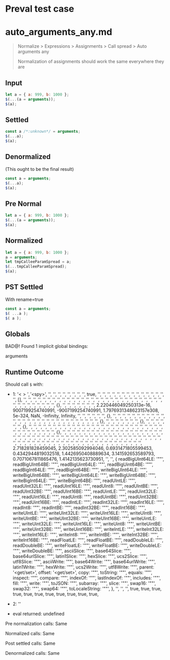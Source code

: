 # Preval test case

# auto_arguments_any.md

> Normalize > Expressions > Assignments > Call spread > Auto arguments any
>
> Normalization of assignments should work the same everywhere they are

## Input

`````js filename=intro
let a = { a: 999, b: 1000 };
$(...(a = arguments));
$(a);
`````

## Settled


`````js filename=intro
const a /*:unknown*/ = arguments;
$(...a);
$(a);
`````

## Denormalized
(This ought to be the final result)

`````js filename=intro
const a = arguments;
$(...a);
$(a);
`````

## Pre Normal


`````js filename=intro
let a = { a: 999, b: 1000 };
$(...(a = arguments));
$(a);
`````

## Normalized


`````js filename=intro
let a = { a: 999, b: 1000 };
a = arguments;
let tmpCalleeParamSpread = a;
$(...tmpCalleeParamSpread);
$(a);
`````

## PST Settled
With rename=true

`````js filename=intro
const a = arguments;
$( ...a );
$( a );
`````

## Globals

BAD@! Found 1 implicit global bindings:

arguments

## Runtime Outcome

Should call `$` with:
 - 1: 
  '<$>',
  '<$spy>',
  '<function>',
  '<function>',
  '<function>',
  '<function>',
  '<function>',
  '<function>',
  '<function>',
  '<function>',
  true,
  '<function>',
  '<function>',
  '<function>',
  '<function>',
  '<function>',
  '<function>',
  '<function>',
  '<function>',
  '<function>',
  '<function>',
  '<function>',
  '<function>',
  '<function>',
  '<function>',
  '<function>',
  [],
  '<function>',
  '<function>',
  '<function>',
  '<function>',
  '<function>',
  '<function>',
  '<function>',
  '<function>',
  '<function>',
  '<function>',
  '<function>',
  '<function>',
  '<function>',
  '<function>',
  '<function>',
  '<function>',
  '<function>',
  '<function>',
  '<function>',
  '<function>',
  '<function>',
  '<function>',
  '<function>',
  '<function>',
  '<function>',
  '<function>',
  '<function>',
  '<function>',
  '<function>',
  '<function>',
  '<function>',
  '<function>',
  '<function>',
  '<function>',
  '<function>',
  '<function>',
  '<function>',
  '<function>',
  {},
  '<function>',
  '<function>',
  '<function>',
  '<function>',
  '<function>',
  '<function>',
  '<function>',
  2.220446049250313e-16,
  9007199254740991,
  -9007199254740991,
  1.7976931348623157e308,
  5e-324,
  NaN,
  -Infinity,
  Infinity,
  '<function>',
  '<function>',
  '<function>',
  '<function>',
  '<function>',
  '<function>',
  {},
  '<function>',
  '<function>',
  '<function>',
  '<function>',
  '<function>',
  '<function>',
  '<function>',
  '<function>',
  '<function>',
  '<function>',
  '<function>',
  '<function>',
  '<function>',
  '<function>',
  '<function>',
  '<function>',
  '<function>',
  '<function>',
  '<function>',
  '<function>',
  '<function>',
  '<function>',
  '<function>',
  '<function>',
  '<function>',
  '<function>',
  '<function>',
  '<function>',
  '<function>',
  {},
  '<function>',
  '<function>',
  '<function>',
  '<function>',
  '<function>',
  '<function>',
  '<function>',
  {},
  '<function>',
  '<function>',
  '<function>',
  '<function>',
  '<function>',
  '<function>',
  {},
  '<function>',
  '<function>',
  '<function>',
  '<function>',
  '<function>',
  '<function>',
  '<function>',
  '<function>',
  '<function>',
  '<function>',
  '<function>',
  '<function>',
  '<function>',
  '<function>',
  '<function>',
  '<function>',
  '<function>',
  '<function>',
  '<function>',
  '<function>',
  '<function>',
  '<function>',
  '<function>',
  '<function>',
  '<function>',
  '<function>',
  '<function>',
  '<function>',
  '<function>',
  '<function>',
  '<function>',
  '<function>',
  '<function>',
  '<function>',
  '<function>',
  '<function>',
  '<function>',
  {},
  '<function>',
  '<function>',
  '<function>',
  '<function>',
  '<function>',
  '<function>',
  '<function>',
  '<function>',
  '<function>',
  '<function>',
  '<function>',
  '<function>',
  '<function>',
  '<function>',
  '<function>',
  '<function>',
  '<function>',
  '<function>',
  '<function>',
  '<function>',
  '<function>',
  '<function>',
  '<function>',
  '<function>',
  '<function>',
  '<function>',
  '<function>',
  '<function>',
  '<function>',
  '<function>',
  '<function>',
  '<function>',
  '<function>',
  '<function>',
  '<function>',
  '<function>',
  '<function>',
  '<function>',
  '<function>',
  '<function>',
  '<function>',
  '<function>',
  '<function>',
  '<function>',
  '<function>',
  '<function>',
  '<function>',
  '<function>',
  '<function>',
  '<function>',
  '<function>',
  '<function>',
  '<function>',
  '<function>',
  '<function>',
  '<function>',
  '<function>',
  '<function>',
  '<function>',
  '<function>',
  '<function>',
  '<function>',
  '<function>',
  '<function>',
  '<function>',
  '<function>',
  '<function>',
  '<function>',
  '<function>',
  '<function>',
  '<function>',
  '<function>',
  '<function>',
  '<function>',
  '<function>',
  '<function>',
  '<function>',
  '<function>',
  '<function>',
  2.718281828459045,
  2.302585092994046,
  0.6931471805599453,
  0.4342944819032518,
  1.4426950408889634,
  3.141592653589793,
  0.7071067811865476,
  1.4142135623730951,
  '<function>',
  '<function>',
  {
    readBigUInt64LE: '"<function>"',
    readBigUInt64BE: '"<function>"',
    readBigUint64LE: '"<function>"',
    readBigUint64BE: '"<function>"',
    readBigInt64LE: '"<function>"',
    readBigInt64BE: '"<function>"',
    writeBigUInt64LE: '"<function>"',
    writeBigUInt64BE: '"<function>"',
    writeBigUint64LE: '"<function>"',
    writeBigUint64BE: '"<function>"',
    writeBigInt64LE: '"<function>"',
    writeBigInt64BE: '"<function>"',
    readUIntLE: '"<function>"',
    readUInt32LE: '"<function>"',
    readUInt16LE: '"<function>"',
    readUInt8: '"<function>"',
    readUIntBE: '"<function>"',
    readUInt32BE: '"<function>"',
    readUInt16BE: '"<function>"',
    readUintLE: '"<function>"',
    readUint32LE: '"<function>"',
    readUint16LE: '"<function>"',
    readUint8: '"<function>"',
    readUintBE: '"<function>"',
    readUint32BE: '"<function>"',
    readUint16BE: '"<function>"',
    readIntLE: '"<function>"',
    readInt32LE: '"<function>"',
    readInt16LE: '"<function>"',
    readInt8: '"<function>"',
    readIntBE: '"<function>"',
    readInt32BE: '"<function>"',
    readInt16BE: '"<function>"',
    writeUIntLE: '"<function>"',
    writeUInt32LE: '"<function>"',
    writeUInt16LE: '"<function>"',
    writeUInt8: '"<function>"',
    writeUIntBE: '"<function>"',
    writeUInt32BE: '"<function>"',
    writeUInt16BE: '"<function>"',
    writeUintLE: '"<function>"',
    writeUint32LE: '"<function>"',
    writeUint16LE: '"<function>"',
    writeUint8: '"<function>"',
    writeUintBE: '"<function>"',
    writeUint32BE: '"<function>"',
    writeUint16BE: '"<function>"',
    writeIntLE: '"<function>"',
    writeInt32LE: '"<function>"',
    writeInt16LE: '"<function>"',
    writeInt8: '"<function>"',
    writeIntBE: '"<function>"',
    writeInt32BE: '"<function>"',
    writeInt16BE: '"<function>"',
    readFloatLE: '"<function>"',
    readFloatBE: '"<function>"',
    readDoubleLE: '"<function>"',
    readDoubleBE: '"<function>"',
    writeFloatLE: '"<function>"',
    writeFloatBE: '"<function>"',
    writeDoubleLE: '"<function>"',
    writeDoubleBE: '"<function>"',
    asciiSlice: '"<function>"',
    base64Slice: '"<function>"',
    base64urlSlice: '"<function>"',
    latin1Slice: '"<function>"',
    hexSlice: '"<function>"',
    ucs2Slice: '"<function>"',
    utf8Slice: '"<function>"',
    asciiWrite: '"<function>"',
    base64Write: '"<function>"',
    base64urlWrite: '"<function>"',
    latin1Write: '"<function>"',
    hexWrite: '"<function>"',
    ucs2Write: '"<function>"',
    utf8Write: '"<function>"',
    parent: '<get/set>',
    offset: '<get/set>',
    copy: '"<function>"',
    toString: '"<function>"',
    equals: '"<function>"',
    inspect: '"<function>"',
    compare: '"<function>"',
    indexOf: '"<function>"',
    lastIndexOf: '"<function>"',
    includes: '"<function>"',
    fill: '"<function>"',
    write: '"<function>"',
    toJSON: '"<function>"',
    subarray: '"<function>"',
    slice: '"<function>"',
    swap16: '"<function>"',
    swap32: '"<function>"',
    swap64: '"<function>"',
    toLocaleString: '"<function>"',
  },
  '<function>',
  '<function>',
  '<function>',
  true,
  true,
  true,
  true,
  true,
  true,
  true,
  true,
  true,
  true,
  true,

 - 2: '<Global Arguments>'
 - eval returned: undefined

Pre normalization calls: Same

Normalized calls: Same

Post settled calls: Same

Denormalized calls: Same
